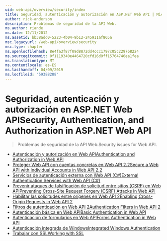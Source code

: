 ```yaml
---
uid: web-api/overview/security/index
title: Seguridad, autenticación y autorización en ASP.NET Web API | Microsoft Docs
author: rick-anderson
description: Problemas de seguridad de la API Web.
ms.author: riande
ms.date: 12/11/2012
ms.assetid: bb38add0-5223-4b04-9b12-245911af865a
msc.legacyurl: /web-api/overview/security
msc.type: chapter
ms.openlocfilehash: 8e4fa3f87f09d8872dd4ccc1797c05c229768224
ms.sourcegitcommit: 0f1119340e4464720cfd16d0ff15764746ea1fea
ms.translationtype: MT
ms.contentlocale: es-ES
ms.lasthandoff: 04/09/2019
ms.locfileid: "59388288"
---
```

# <a name="security-authentication-and-authorization-in-aspnet-web-api"></a><span data-ttu-id="08e5a-103">Seguridad, autenticación y autorización en ASP.NET Web API</span><span class="sxs-lookup"><span data-stu-id="08e5a-103">Security, Authentication, and Authorization in ASP.NET Web API</span></span>

> <span data-ttu-id="08e5a-104">Problemas de seguridad de la API Web.</span><span class="sxs-lookup"><span data-stu-id="08e5a-104">Security issues for Web API.</span></span>


- [<span data-ttu-id="08e5a-105">Autenticación y autorización en Web API</span><span class="sxs-lookup"><span data-stu-id="08e5a-105">Authentication and Authorization in Web API</span></span>](authentication-and-authorization-in-aspnet-web-api.md)
- [<span data-ttu-id="08e5a-106">Proteger Web API con cuentas concretas en Web API 2.2</span><span class="sxs-lookup"><span data-stu-id="08e5a-106">Secure a Web API with Individual Accounts in Web API 2.2</span></span>](individual-accounts-in-web-api.md)
- [<span data-ttu-id="08e5a-107">Servicios de autenticación externa con Web API (C#)</span><span class="sxs-lookup"><span data-stu-id="08e5a-107">External Authentication Services with Web API (C#)</span></span>](external-authentication-services.md)
- [<span data-ttu-id="08e5a-108">Prevenir ataques de falsificación de solicitud entre sitios (CSRF) en Web API</span><span class="sxs-lookup"><span data-stu-id="08e5a-108">Preventing Cross-Site Request Forgery (CSRF) Attacks in Web API</span></span>](preventing-cross-site-request-forgery-csrf-attacks.md)
- [<span data-ttu-id="08e5a-109">Habilitar las solicitudes entre orígenes en Web API 2</span><span class="sxs-lookup"><span data-stu-id="08e5a-109">Enabling Cross-Origin Requests in Web API 2</span></span>](enabling-cross-origin-requests-in-web-api.md)
- [<span data-ttu-id="08e5a-110">Filtros de autenticación en Web API 2</span><span class="sxs-lookup"><span data-stu-id="08e5a-110">Authentication Filters in Web API 2</span></span>](authentication-filters.md)
- [<span data-ttu-id="08e5a-111">Autenticación básica en Web API</span><span class="sxs-lookup"><span data-stu-id="08e5a-111">Basic Authentication in Web API</span></span>](basic-authentication.md)
- [<span data-ttu-id="08e5a-112">Autenticación de formularios en Web API</span><span class="sxs-lookup"><span data-stu-id="08e5a-112">Forms Authentication in Web API</span></span>](forms-authentication.md)
- [<span data-ttu-id="08e5a-113">Autenticación integrada de Windows</span><span class="sxs-lookup"><span data-stu-id="08e5a-113">Integrated Windows Authentication</span></span>](integrated-windows-authentication.md)
- [<span data-ttu-id="08e5a-114">Trabajar con SSL</span><span class="sxs-lookup"><span data-stu-id="08e5a-114">Working with SSL</span></span>](working-with-ssl-in-web-api.md)
